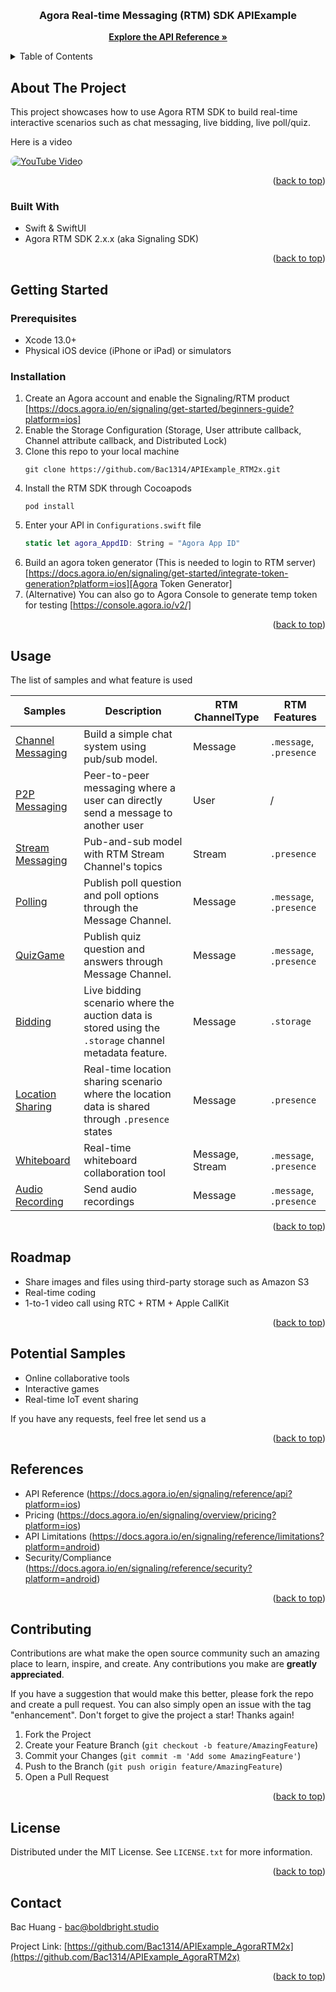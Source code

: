 <a name="readme-top"></a>

<!-- PROJECT LOGO -->
<br />
<div align="center">
  <a href="https://github.com/Bac1314/APIExample_AgoraRTM2x">
    <!-- <img src="images/logo.png" alt="Logo" width="80" height="80"> -->
  </a>

<h3 align="center">Agora Real-time Messaging (RTM) SDK APIExample</h3>


  <p align="center">
    <a href="https://docs.agora.io/en/signaling/reference/api?platform=ios"><strong>Explore the API Reference »</strong></a>

  </p>
</div>


<!-- TABLE OF CONTENTS -->
<details>
  <summary>Table of Contents</summary>
  <ol>
    <li>
      <a href="#about-the-project">About The Project</a>
      <ul>
        <li><a href="#built-with">Built With</a></li>
      </ul>
    </li>
    <li>
      <a href="#getting-started">Getting Started</a>
      <ul>
        <li><a href="#prerequisites">Prerequisites</a></li>
        <li><a href="#installation">Installation</a></li>
      </ul>
    </li>
    <li><a href="#usage">Usage</a></li>
    <li><a href="#roadmap">Roadmap</a></li>
    <li><a href="#contributing">Contributing</a></li>
    <li><a href="#license">License</a></li>
    <li><a href="#contact">Contact</a></li>
    <li><a href="#acknowledgments">Acknowledgments</a></li>
  </ol>
</details>



<!-- ABOUT THE PROJECT -->
## About The Project

<!-- [![Product Name Screen Shot][product-screenshot]](https://example.com) -->

This project showcases how to use Agora RTM SDK to build real-time interactive scenarios such as chat messaging, live bidding, live poll/quiz.

Here is a video 

<!-- [![YouTube Video](https://img.youtube.com/vi/5ZqHV-nf7WY/0.jpg)](https://www.youtube.com/watch?v=5ZqHV-nf7WY) -->

<a href="https://www.youtube.com/watch?v=Qzi5t0L3xLM">
  <img src="https://img.youtube.com/vi/Qzi5t0L3xLM/0.jpg" alt="YouTube Video" style="border-radius: 16px;">
</a>

<p align="right">(<a href="#readme-top">back to top</a>)</p>


### Built With

* Swift & SwiftUI
* Agora RTM SDK 2.x.x (aka Signaling SDK)
<p align="right">(<a href="#readme-top">back to top</a>)</p>

<!-- GETTING STARTED -->
## Getting Started


### Prerequisites

* Xcode 13.0+
* Physical iOS device (iPhone or iPad) or simulators


### Installation

1. Create an Agora account and enable the Signaling/RTM product [https://docs.agora.io/en/signaling/get-started/beginners-guide?platform=ios]
2. Enable the Storage Configuration (Storage, User attribute callback, Channel attribute callback, and Distributed Lock)
3. Clone this repo to your local machine 
   ```
   git clone https://github.com/Bac1314/APIExample_RTM2x.git
   ```
4. Install the RTM SDK through Cocoapods
   ```
   pod install
   ```
5. Enter your API in `Configurations.swift` file
   ```swift
   static let agora_AppdID: String = "Agora App ID"
   ```
6. Build an agora token generator (This is needed to login to RTM server) [https://docs.agora.io/en/signaling/get-started/integrate-token-generation?platform=ios][Agora Token Generator]
7. (Alternative) You can also go to Agora Console to generate temp token for testing [https://console.agora.io/v2/]

<p align="right">(<a href="#readme-top">back to top</a>)</p>



<!-- USAGE EXAMPLES -->
## Usage

The list of samples and what feature is used


| **Samples**      | **Description**                                                                                      | **RTM ChannelType** | **RTM Features**  |
|------------------|------------------------------------------------------------------------------------------------------|---------------------|-------------------|
| [Channel Messaging](/APIExample_RTM2x/Examples/Basic/ChannelMessaging/) | Build a simple chat system using pub/sub model.                                                      | Message             | `.message`, `.presence` |
| [P2P Messaging](/APIExample_RTM2x/Examples/Basic/P2PMessaging/)     | Peer-to-peer messaging where a user can directly send a message to another user                      | User               | /                 |
| [Stream Messaging](APIExample_RTM2x/Examples/Basic/StreamMessaging/)          | Pub-and-sub model with RTM Stream Channel's topics | Stream             | `.presence`           |
| [Polling](APIExample_RTM2x/Examples/Advanced/Polling/)          | Publish poll question and poll options through the Message Channel.                                  | Message             | `.message`, `.presence` |
| [QuizGame](APIExample_RTM2x/Examples/Advanced/QuizGame/)         | Publish quiz question and answers through Message Channel.                                           | Message             | `.message`, `.presence` |
| [Bidding](APIExample_RTM2x/Examples/Advanced/Bidding/)          | Live bidding scenario where the auction data is stored using the `.storage` channel metadata feature. | Message             | `.storage`           |
| [Location Sharing](APIExample_RTM2x/Examples/Advanced/LocationSharing/)          | Real-time location sharing scenario where the location data is shared through `.presence` states | Message             | `.presence`           |
| [Whiteboard](APIExample_RTM2x/Examples/Advanced/WhiteBoard/)          | Real-time whiteboard collaboration tool  | Message, Stream             | `.message`, `.presence`             |
| [Audio Recording](APIExample_RTM2x/Examples/Advanced/AudioRecording/)          | Send audio recordings | Message             | `.message`, `.presence`             |

<p align="right">(<a href="#readme-top">back to top</a>)</p>



<!-- ROADMAP -->
## Roadmap

- Share images and files using third-party storage such as Amazon S3
- Real-time coding
- 1-to-1 video call using RTC + RTM + Apple CallKit

<p align="right">(<a href="#readme-top">back to top</a>)</p>


<!-- ROADMAP -->
## Potential Samples

- Online collaborative tools
- Interactive games
- Real-time IoT event sharing

If you have any requests, feel free let send us a 

<p align="right">(<a href="#readme-top">back to top</a>)</p>


<!-- RTM API Limitation -->
## References

- API Reference (https://docs.agora.io/en/signaling/reference/api?platform=ios)
- Pricing (https://docs.agora.io/en/signaling/overview/pricing?platform=ios)
- API Limitations (https://docs.agora.io/en/signaling/reference/limitations?platform=android)
- Security/Compliance (https://docs.agora.io/en/signaling/reference/security?platform=android) 



<p align="right">(<a href="#readme-top">back to top</a>)</p>


<!-- CONTRIBUTING -->
## Contributing

Contributions are what make the open source community such an amazing place to learn, inspire, and create. Any contributions you make are **greatly appreciated**.

If you have a suggestion that would make this better, please fork the repo and create a pull request. You can also simply open an issue with the tag "enhancement".
Don't forget to give the project a star! Thanks again!

1. Fork the Project
2. Create your Feature Branch (`git checkout -b feature/AmazingFeature`)
3. Commit your Changes (`git commit -m 'Add some AmazingFeature'`)
4. Push to the Branch (`git push origin feature/AmazingFeature`)
5. Open a Pull Request

<p align="right">(<a href="#readme-top">back to top</a>)</p>



<!-- LICENSE -->
## License

Distributed under the MIT License. See `LICENSE.txt` for more information.

<p align="right">(<a href="#readme-top">back to top</a>)</p>



<!-- CONTACT -->
## Contact

Bac Huang  - bac@boldbright.studio

Project Link: [https://github.com/Bac1314/APIExample_AgoraRTM2x](https://github.com/Bac1314/APIExample_AgoraRTM2x)

<p align="right">(<a href="#readme-top">back to top</a>)</p>



